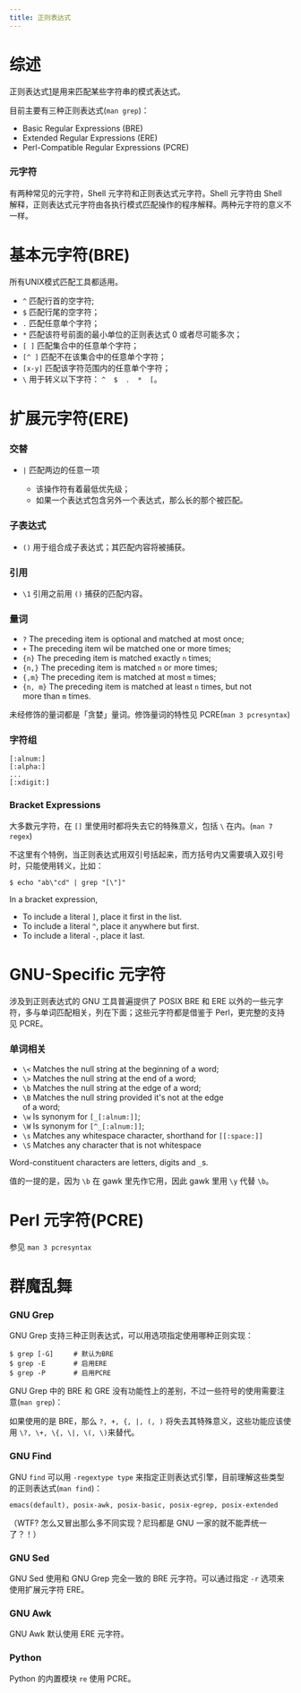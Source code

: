 ```yaml
---
title: 正则表达式
---
```



综述
====

正则表达式[1]是用来匹配某些字符串的模式表达式。

目前主要有三种正则表达式(`man grep`)：

*	Basic Regular Expressions (BRE)
*	Extended Regular Expressions (ERE)
*	Perl-Compatible Regular Expressions (PCRE)

### 元字符

有两种常见的元字符，Shell 元字符和正则表达式元字符。Shell 元字符由 Shell
解释，正则表达式元字符由各执行模式匹配操作的程序解释。两种元字符的意义不
一样。


基本元字符(BRE)
===============

所有UNIX模式匹配工具都适用。

+ `^`      	匹配行首的空字符;
+ `$` 		匹配行尾的空字符；
+ `.` 		匹配任意单个字符；
+ `*` 		匹配该符号前面的最小单位的正则表达式 0 或者尽可能多次；
+ `[ ]` 	匹配集合中的任意单个字符；
+ `[^ ]` 	匹配不在该集合中的任意单个字符；
+ `[x-y]` 	匹配该字符范围内的任意单个字符；
+ `\` 		用于转义以下字符： `^  $  .  *  [`。 


扩展元字符(ERE)
===============

### 交替

+ `|`		匹配两边的任意一项

	- 该操作符有着最低优先级；
	- 如果一个表达式包含另外一个表达式，那么长的那个被匹配。

### 子表达式

+ `()`		用于组合成子表达式；其匹配内容将被捕获。

### 引用

+ `\1`		引用之前用 `()` 捕获的匹配内容。


### 量词

+ `?` 		The preceding item is optional and matched at most once;
+ `+` 		The preceding item wil be matched one or more times;
+ `{n}`		The preceding item is matched exactly `n` times;
+ `{n,}`	The preceding item is matched `n` or more times;
+ `{,m}`	The preceding item is matched at most `m` times;
+ `{n, m}`	The preceding item is matched at least `n` times, but not  
		    more than `m` times.

未经修饰的量词都是「贪婪」量词。修饰量词的特性见 PCRE(`man 3 pcresyntax`)

### 字符组

	[:alnum:]  
	[:alpha:]
	...
	[:xdigit:]

### Bracket Expressions

大多数元字符，在 `[]` 里使用时都将失去它的特殊意义，包括 `\` 在内。(`man 7 regex`)

不这里有个特例，当正则表达式用双引号括起来，而方括号内又需要填入双引号时，只能使用转义，比如：

	$ echo "ab\"cd" | grep "[\"]"


In a bracket expression,

+ To include a literal `]`, place it first in the list.
+ To include a literal `^`, place it anywhere but first.
+ To include a literal `-`, place it last.



GNU-Specific 元字符
===================

涉及到正则表达式的 GNU 工具普遍提供了 POSIX BRE 和 ERE 以外的一些元字符，多与单词匹配相关，列在下面；这些元字符都是借鉴于 Perl，更完整的支持见 PCRE。

### 单词相关

+ `\<`		Matches the null string at the beginning of a word;
+ `\>` 		Matches the null string at the end of a word;  
+ `\b`		Matches the null string at the edge of a word;
+ `\B` 		Matches the null string provided it's not at the edge  
		    of a word;
+ `\w`		Is synonym for `[_[:alnum:]]`;
+ `\W`		Is synonym for `[^_[:alnum:]]`;
+ `\s`		Matches any whitespace character, shorthand for `[[:space:]]`
+ `\S` 		Matches any character that is not whitespace

Word-constituent characters are letters, digits and `_`s.

值的一提的是，因为 `\b` 在 gawk 里先作它用，因此 gawk 里用 `\y` 代替 `\b`。


Perl 元字符(PCRE)
=================

参见 `man 3 pcresyntax`


群魔乱舞
========

### GNU Grep

GNU Grep 支持三种正则表达式，可以用选项指定使用哪种正则实现：

	$ grep [-G]		# 默认为BRE
	$ grep -E		# 启用ERE
	$ grep -P		# 启用PCRE


GNU Grep 中的 BRE 和 GRE 没有功能性上的差别，不过一些符号的使用需要注意(`man grep`)：

如果使用的是 BRE，那么 `?, +, {, |, (, )` 将失去其特殊意义，这些功能应该使用 `\?, \+, \{, \|, \(, \)`来替代。



### GNU Find

GNU `find` 可以用 `-regextype type` 来指定正则表达式引擎，目前理解这些类型的正则表达式(`man find`)：

	emacs(default), posix-awk, posix-basic, posix-egrep, posix-extended

（WTF? 怎么又冒出那么多不同实现？尼玛都是 GNU 一家的就不能弄统一了？！）

### GNU Sed

GNU Sed 使用和 GNU Grep 完全一致的 BRE 元字符。可以通过指定 `-r` 选项来使用扩展元字符 ERE。

### GNU Awk

GNU Awk 默认使用 ERE 元字符。

### Python

Python 的内置模块 `re` 使用 PCRE。



[1]: http://en.wikipedia.org/wiki/Regular_expression


